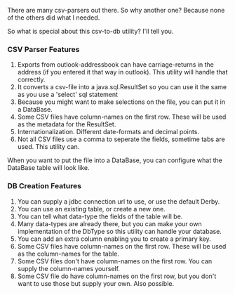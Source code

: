 There are many csv-parsers out there. So why another one?
Because none of the others did what I needed.

So what is special about this csv-to-db utility?
I'll tell you.

### CSV Parser Features ###
  1. Exports from outlook-addressbook can have carriage-returns in the address (if you entered it that way in outlook). This utility will handle that correctly.
  1. It converts a csv-file into a java.sql.ResultSet so you can use it the same as you use a 'select' sql statement
  1. Because you might want to make selections on the file, you can put it in a DataBase.
  1. Some CSV files have column-names on the first row. These will be used as the metadata for the ResultSet.
  1. Internationalization. Different date-formats and decimal points.
  1. Not all CSV files use a comma to seperate the fields, sometime tabs are used. This utility can.

When you want to put the file into a DataBase, you can configure what the DataBase table will look like.

### DB Creation Features ###
  1. You can supply a jdbc connection url to use, or use the default Derby.
  1. You can use an existing table, or create a new one.
  1. You can tell what data-type the fields of the table will be.
  1. Many data-types are already there, but you can make your own implementation of the DbType so this utility can handle your database.
  1. You can add an extra column enabling you to create a primary key.
  1. Some CSV files have column-names on the first row. These will be used as the column-names for the table.
  1. Some CSV files don't have column-names on the first row. You can supply the column-names yourself.
  1. Some CSV file do have column-names on the first row, but you don't want to use those but supply your own. Also possible.